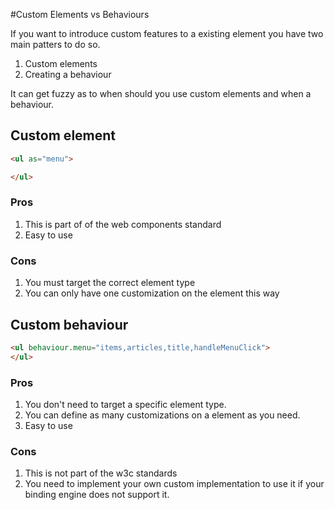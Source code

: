 #Custom Elements vs Behaviours

If you want to introduce custom features to a existing element you have two main patters to do so.

1. Custom elements 
1. Creating a behaviour

It can get fuzzy as to when should you use custom elements and when a behaviour.

## Custom element

```html
<ul as="menu">

</ul>
```

### Pros

1. This is part of of the web components standard
1. Easy to use

### Cons

1. You must target the correct element type
1. You can only have one customization on the element this way 

## Custom behaviour

```html
<ul behaviour.menu="items,articles,title,handleMenuClick">
</ul>
```

### Pros

1. You don't need to target a specific element type.
1. You can define as many customizations on a element as you need.
1. Easy to use

### Cons

1. This is not part of the w3c standards
1. You need to implement your own custom implementation to use it if your binding engine does not support it.
